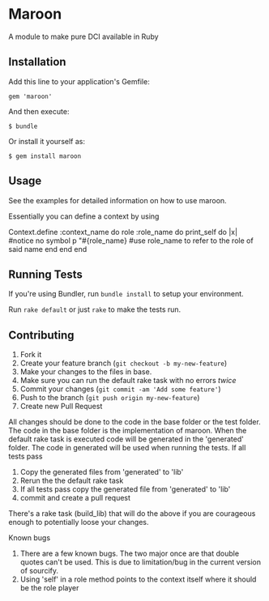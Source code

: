 # Maroon

A module to make pure DCI available in Ruby

## Installation

Add this line to your application's Gemfile:

    gem 'maroon'

And then execute:

    $ bundle

Or install it yourself as:

    $ gem install maroon

## Usage

See the examples for detailed information on how to use maroon.

Essentially you can define a context by using

Context.define :context_name do
   role :role_name do
      print_self do |x| #notice no symbol
         p "#{role_name} #use role_name to refer to the role of said name
      end
   end
end

## Running Tests

If you're using Bundler, run `bundle install` to setup your environment.

Run `rake default` or just `rake` to make the tests run.


## Contributing

1. Fork it
2. Create your feature branch (`git checkout -b my-new-feature`)
3. Make your changes to the files in base.
4. Make sure you can run the default rake task with no errors _twice_
5. Commit your changes (`git commit -am 'Add some feature'`)
6. Push to the branch (`git push origin my-new-feature`)
7. Create new Pull Request

All changes should be done to the code in the base folder or the test folder.
The code in the base folder is the implementation of maroon. When the default rake task is executed code will be generated
in the 'generated' folder. The code in generated will be used when running the tests.
If all tests pass
1. Copy the generated files from 'generated' to 'lib'
2. Rerun the the default rake task
3. If all tests pass copy the generated file from 'generated' to 'lib'
4. commit and create a pull request

There's a rake task (build_lib) that will do the above if you are courageous enough to potentially loose your changes.

Known bugs
1. There are a few known bugs. The two major once are that double quotes can't be used. This is due to
limitation/bug in the current version of sourcify.
2. Using 'self' in a role method points to the context itself where it should be the role player

